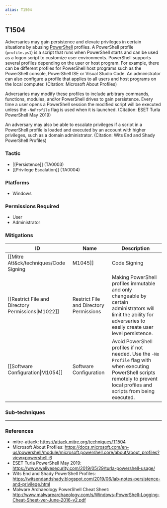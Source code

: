 ```yaml
---
alias: T1504
---
```


## T1504

Adversaries may gain persistence and elevate privileges in certain situations by abusing [PowerShell](https://attack.mitre.org/techniques/T1086) profiles. A PowerShell profile  (<code>profile.ps1</code>) is a script that runs when PowerShell starts and can be used as a logon script to customize user environments. PowerShell supports several profiles depending on the user or host program. For example, there can be different profiles for PowerShell host programs such as the PowerShell console, PowerShell ISE or Visual Studio Code. An administrator can also configure a profile that applies to all users and host programs on the local computer. (Citation: Microsoft About Profiles) 

Adversaries may modify these profiles to include arbitrary commands, functions, modules, and/or PowerShell drives to gain persistence. Every time a user opens a PowerShell session the modified script will be executed unless the <code>-NoProfile</code> flag is used when it is launched. (Citation: ESET Turla PowerShell May 2019) 

An adversary may also be able to escalate privileges if a script in a PowerShell profile is loaded and executed by an account with higher privileges, such as a domain administrator. (Citation: Wits End and Shady PowerShell Profiles)


### Tactic
- [[Persistence]] (TA0003)
- [[Privilege Escalation]] (TA0004)

### Platforms
- Windows

### Permissions Required
- User
- Administrator

### Mitigations

| ID | Name | Description |
| --- | --- | --- |
| [[Mitre Att&ck/techniques/Code Signing|M1045]] | Code Signing | Enforce execution of only signed PowerShell scripts. Sign profiles to avoid them from being modified.  |
| [[Restrict File and Directory Permissions\|M1022]] | Restrict File and Directory Permissions | Making PowerShell profiles immutable and only changeable by certain administrators will limit the ability for adversaries to easily create user level persistence. |
| [[Software Configuration\|M1054]] | Software Configuration | Avoid PowerShell profiles if not needed. Use the <code>-No Profile</code> flag with when executing PowerShell scripts remotely to prevent local profiles and scripts from being executed.  |

### Sub-techniques


---
### References

- mitre-attack: https://attack.mitre.org/techniques/T1504
- Microsoft About Profiles: https://docs.microsoft.com/en-us/powershell/module/microsoft.powershell.core/about/about_profiles?view=powershell-6
- ESET Turla PowerShell May 2019: https://www.welivesecurity.com/2019/05/29/turla-powershell-usage/
- Wits End and Shady PowerShell Profiles: https://witsendandshady.blogspot.com/2019/06/lab-notes-persistence-and-privilege.html
- Malware Archaeology PowerShell Cheat Sheet: http://www.malwarearchaeology.com/s/Windows-PowerShell-Logging-Cheat-Sheet-ver-June-2016-v2.pdf
